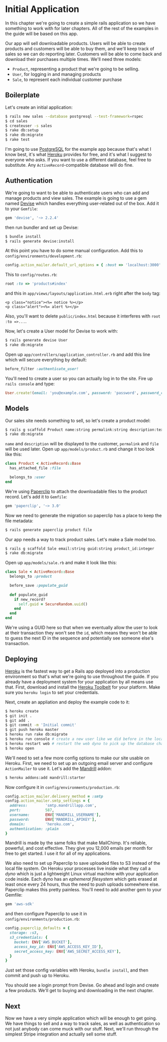 [initial-app-devise]: https://github.com/plataformatec/devise
[initial-app-heroku]: https://www.heroku.com
[initial-app-postgresql]: http://www.postgresql.org
[initial-app-toolbelt]: https://toolbelt.heroku.com
[initial-app-paperclip]: https://github.com/thoughtbot/paperclip
[initial-app-mandrill]: http://mandrill.com

# Initial Application

In this chapter we're going to create a simple rails application so we have something to work with for later chapters. All of the rest of the examples in the guide will be based on this app.

Our app will sell downloadable products. Users will be able to create products and customers will be able to buy them, and we'll keep track of sales so we can do reporting later. Customers will be able to come back and download their purchases multiple times. We'll need three models:

* `Product`, representing a product that we're going to be selling. 
* `User`, for logging in and managing products
* `Sale`, to represent each individual customer purchase

## Boilerplate

Let's create an initial application:

```bash
$ rails new sales --database postgresql --test-framework=rspec
$ cd sales
$ createuser -s sales
$ rake db:setup
$ rake db:migrate
$ rake test
```

I'm going to use [PostgreSQL][initial-app-postgresql] for the example app because that's what I know best, it's what [Heroku][initial-app-heroku] provides for free, and it's what I suggest to everyone who asks. If you want to use a different database, feel free to substitute. Any `ActiveRecord`-compatible database will do fine.

## Authentication

We're going to want to be able to authenticate users who can add and manage products and view sales. The example is going to use a gem named [Devise][initial-app-devise] which handles everything user-related out of the box. Add it to your `Gemfile`:

```ruby
gem 'devise', '~> 2.2.4'
```

then run bundler and set up Devise:

```bash
$ bundle install
$ rails generate devise:install
```

At this point you have to do some manual configuration. Add this to `config/environments/development.rb`:

```ruby
config.action_mailer.default_url_options = { :host => 'localhost:3000' }
```

This to `config/routes.rb`:

```ruby
root :to => 'products#index'
```

and this in `app/views/layouts/application.html.erb` right after the `body` tag:

```erb
<p class="notice"><%= notice %></p>
<p class="alert"><%= alert %></p>
```

Also, you'll want to delete `public/index.html` because it interferes with `root :to =>...`. 

Now, let's create a User model for Devise to work with:

```bash
$ rails generate devise User
$ rake db:migrate
```

Open up `app/controllers/application_controller.rb` and add this line which will secure everything by default:

```ruby
before_filter :authenticate_user!
```

You'll need to create a user so you can actually log in to the site. Fire up `rails console` and type:

```ruby
User.create!(email: 'you@example.com', password: 'password', password_confirmation: 'password')
```

## Models

Our sales site needs something to sell, so let's create a product model:

```bash
$ rails g scaffold Product name:string permalink:string description:text price:integer user_id:integer
$ rake db:migrate
```

`name` and `description` will be displayed to the customer, `permalink` and `file` will be used later. Open up `app/models/product.rb` and change it too look like this:

```ruby
class Product < ActiveRecord::Base
  has_attached_file :file

  belongs_to :user
end
```

We're using [Paperclip][initial-app-paperclip] to attach the downloadable files to the product record. Let's add it to `Gemfile`:

```ruby
gem 'paperclip', '~> 3.0'
```

Now we need to generate the migration so paperclip has a place to keep the file metadata:

```bash
$ rails generate paperclip product file
```

Our app needs a way to track product sales. Let's make a Sale model too.

```bash
$ rails g scaffold Sale email:string guid:string product_id:integer
$ rake db:migrate
```

Open up `app/models/sale.rb` and make it look like this:

```ruby
class Sale < ActiveRecord::Base
  belongs_to :product

  before_save :populate_guid
  
  def populate_guid
    if new_record?
      self.guid = SecureRandom.uuid()
    end
  end
end
```

We're using a GUID here so that when we eventually allow the user to look at their transaction they won't see the `id`, which means they won't be able to guess the next ID in the sequence and potentially see someone else's transaction.

## Deploying

[Heroku][initial-app-heroku] is the fastest way to get a Rails app deployed into a production environment so that's what we're going to use throughout the guide. If you already have a deployment system for your application by all means use that. First, download and install the [Heroku Toolbelt][initial-app-toolbelt] for your platform. Make sure you `heroku login` to set your credentials.

Next, create an appliation and deploy the example code to it:

```bash
$ heroku create
$ git init .
$ git add .
$ git commit -m 'Initial commit'
$ git push heroku master
$ heroku run rake db:migrate
$ heroku run console # create a new user like we did before in the local console
$ heroku restart web # restart the web dyno to pick up the database changes
$ heroku open
```

We'll need to set a few more config options to make our site usable on Heroku. First, we need to set up an outgoing email server and configure `ActionMailer` to use it. Let's add the [Mandrill][initial-app-mandrill] addon:

```bash
$ heroku addons:add mandrill:starter
```

Now configure it in `config/environments/production.rb`:

```ruby
config.action_mailer.delivery_method = :smtp
config.action_mailer.smtp_settings = {
  address:        'smtp.mandrillapp.com',
  port:           587,
  username:       ENV['MANDRILL_USERNAME'],
  password:       ENV['MANDRILL_APIKEY'],
  domain:         'heroku.com',
  authentication: :plain
}
```

Mandrill is made by the same folks that make MailChimp. It's reliable, powerful, and cost effective. They give you 12,000 emails per month for free to get started. I use it for all of my applications.

We also need to set up Paperclip to save uploaded files to S3 instead of the local file system. On Heroku your processes live inside what they call a *dyno* which is just a lightweight Linux virtual machine with your application code inside. Each dyno has an *ephemeral filesystem* which gets erased at least once every 24 hours, thus the need to push uploads somewhere else. Paperclip makes this pretty painless. You'll need to add another gem to your Gemfile:

```ruby
gem 'aws-sdk'
```

and then configure Paperclip to use it in `config/environments/production.rb`:

```ruby
config.paperclip_defaults = {
  storage: :s3,
  s3_credentials: {
    bucket: ENV['AWS_BUCKET'],
    access_key_id: ENV['AWS_ACCESS_KEY_ID'],
    secret_access_key: ENV['AWS_SECRET_ACCESS_KEY'],
  }
}
```

Just set those config variables with Heroku, `bundle install`, and then commit and push up to Heroku.

You should see a login prompt from Devise. Go ahead and login and create a few products. We'll get to buying and downloading in the next chapter.

## Next

Now we have a very simple application which will be enough to get going. We have things to sell and a way to track sales, as well as authentication so not just anybody can come muck with our stuff. Next, we'll run through the simplest Stripe integration and actually sell some stuff.

